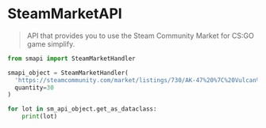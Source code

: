 # SteamMarketAPI
> API that provides you to use the Steam Community Market for CS:GO game simplify.
``` python
from smapi import SteamMarketHandler

smapi_object = SteamMarketHandler(
  'https://steamcommunity.com/market/listings/730/AK-47%20%7C%20Vulcan%20%28Field-Tested%29',
  quantity=30
)

for lot in sm_api_object.get_as_dataclass:
	print(lot)
```
